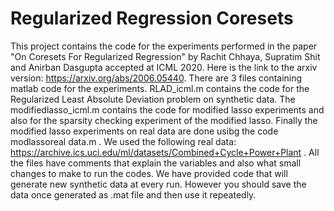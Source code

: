# Regularized Regression Coresets

This project contains the code for the experiments performed in the paper "On Coresets For Regularized Regression" by Rachit Chhaya, Supratim Shit and Anirban Dasgupta accepted at ICML 2020. Here is the link to the arxiv version: https://arxiv.org/abs/2006.05440.
There are 3 files containing matlab code for the experiments. 
RLAD_icml.m contains the code for the Regularized Least Absolute Deviation problem on synthetic data. The modifiedlasso_icml.m contains the code for modified lasso experiments and also for the sparsity checking experiment of the modified lasso. Finally the modified lasso experiments on real data are done usibg the code modlassoreal data.m .
We used the following real data:
https://archive.ics.uci.edu/ml/datasets/Combined+Cycle+Power+Plant .
All the files have comments that explain the variables and also what small changes to make to run the codes. We have provided code that will generate new synthetic data at every run. However you should save the data once generated as .mat file and then use it repeatedly.
